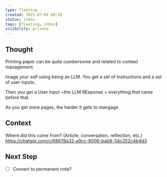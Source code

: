 ```yaml
---
type: fleeting
created: 2025-07-04 00:59
status: inbox
tags: [fleeting, inbox]
visibility: private
---
```


## Thought  
Printing paper can be quite cumbersome and related to context management. 

Image your self using being an LLM. You get a set of instructions and a set of user inputs. 

Then you get a User Input +the LLM REsponse + everything that came before that. 

As you get more pages, the harder it gets to mangage

## Context  
Where did this come from? (Article, conversation, reflection, etc.)
https://chatgpt.com/c/68678a32-a9cc-8006-bab8-34c252c4b4d3

## Next Step  
- [ ] Convert to permanent note?
